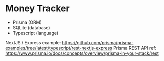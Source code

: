 # Money Tracker

- Prisma (ORM)
- SQLite (database)
- Typescript (language)



NextJS / Express example: https://github.com/prisma/prisma-examples/tree/latest/typescript/rest-nextjs-express
Prisma REST API ref: https://www.prisma.io/docs/concepts/overview/prisma-in-your-stack/rest